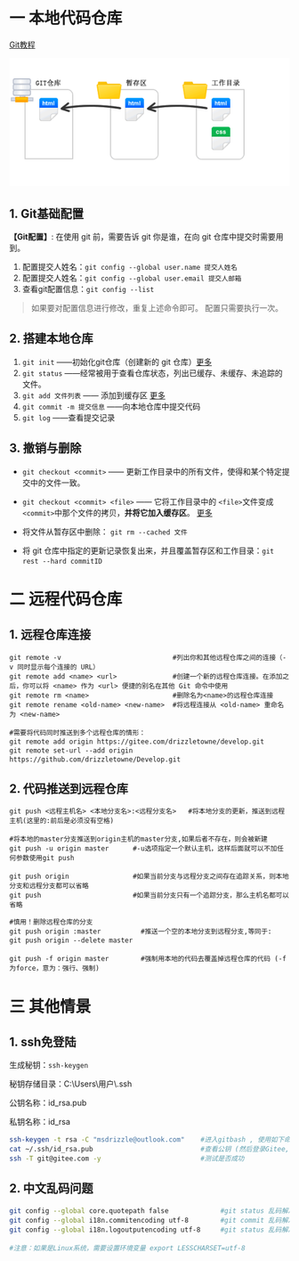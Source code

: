 # 一 本地代码仓库
[Git教程](https://github.com/geeeeeeeeek/git-recipes)

![](_v_images/20201108160139770_24883.png)
## 1. Git基础配置
**【Git配置】**: 在使用 git 前，需要告诉 git 你是谁，在向 git 仓库中提交时需要用到。
1. 配置提交人姓名：`git config --global user.name 提交人姓名`
2. 配置提交人姓名：`git config --global user.email 提交人邮箱` 
3. 查看git配置信息：`git config --list`   
>如果要对配置信息进行修改，重复上述命令即可。
>配置只需要执行一次。



## 2. 搭建本地仓库
1. `git init` ——初始化git仓库（创建新的 git 仓库）[更多](https://github.com/geeeeeeeeek/git-recipes/wiki/2.2-创建代码仓库)
2. `git status`  ——经常被用于查看仓库状态，列出已缓存、未缓存、未追踪的文件。
3. `git add 文件列表`  —— 添加到缓存区 [更多](https://github.com/geeeeeeeeek/git-recipes/wiki/2.3.1-Git-add)
4. `git commit -m 提交信息`   ——向本地仓库中提交代码
5. `git log`  ——查看提交记录


## 3. 撤销与删除

- `git checkout <commit>` —— 更新工作目录中的所有文件，使得和某个特定提交中的文件一致。
- `git checkout <commit> <file>` —— 它将工作目录中的 `<file>`文件变成` <commit> `中那个文件的拷贝，**并将它加入缓存区**。 [更多](https://github.com/geeeeeeeeek/git-recipes/wiki/2.5-检出之前的提交)


- 将文件从暂存区中删除： `git rm --cached 文件`
- 将 git 仓库中指定的更新记录恢复出来，并且覆盖暂存区和工作目录：`git rest --hard commitID` 


# 二 远程代码仓库
## 1. 远程仓库连接

```shell
git remote -v                            #列出你和其他远程仓库之间的连接（-v 同时显示每个连接的 URL）
git remote add <name> <url>              #创建一个新的远程仓库连接。在添加之后，你可以将 <name> 作为 <url> 便捷的别名在其他 Git 命令中使用
git remote rm <name>                     #删除名为<name>的远程仓库连接
git remote rename <old-name> <new-name>  #将远程连接从 <old-name> 重命名为 <new-name>

#需要将代码同时推送到多个远程仓库的情形：
git remote add origin https://gitee.com/drizzletowne/develop.git
git remote set-url --add origin https://github.com/drizzletowne/Develop.git
```

## 2. 代码推送到远程仓库

```shell
git push <远程主机名> <本地分支名>:<远程分支名>   #将本地分支的更新，推送到远程主机(这里的:前后是必须没有空格)

#将本地的master分支推送到origin主机的master分支,如果后者不存在，则会被新建
git push -u origin master      #-u选项指定一个默认主机，这样后面就可以不加任何参数使用git push

git push origin                #如果当前分支与远程分支之间存在追踪关系，则本地分支和远程分支都可以省略
git push                       #如果当前分支只有一个追踪分支，那么主机名都可以省略
```

```shell
#慎用！删除远程仓库的分支
git push origin :master          #推送一个空的本地分支到远程分支,等同于:
git push origin --delete master

git push -f origin master        #强制用本地的代码去覆盖掉远程仓库的代码 (-f为force，意为：强行、强制)
```

# 三 其他情景
## 1.  ssh免登陆

生成秘钥：`ssh-keygen`

秘钥存储目录：C:\Users\用户\\.ssh

公钥名称：id_rsa.pub

私钥名称：id_rsa

```bash
ssh-keygen -t rsa -C "msdrizzle@outlook.com"    #进入gitbash , 使用如下命令，连续三次回车
cat ~/.ssh/id_rsa.pub                           #查看公钥 (然后登录Gitee,在设置中找到SSHKEY将id_rsa.pub文件的内容复制进去即可)
ssh -T git@gitee.com -y                         #测试是否成功
```



## 2. 中文乱码问题
```bash
git config --global core.quotepath false             #git status 乱码解决方法
git config --global i18n.commitencoding utf-8        #git commit 乱码解决方法
git config --global i18n.logoutputencoding utf-8     #git status 乱码解决方法

#注意：如果是Linux系统，需要设置环境变量 export LESSCHARSET=utf-8
```